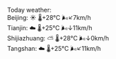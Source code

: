 Today weather:  
Beijing: ☀️ 🌡️+28°C 🌬️↙7km/h  
Tianjin: ☁️ 🌡️+25°C 🌬️↓11km/h  
Shijiazhuang: ⛅️  🌡️+28°C 🌬️↓0km/h  
Tangshan: ☁️ 🌡️+25°C 🌬️↙11km/h  
